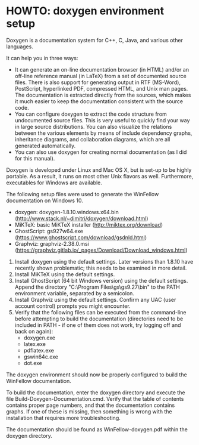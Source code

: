 HOWTO: doxygen environment setup
================================

Doxygen is a documentation system for C++, C, Java, and various other languages.

It can help you in three ways:

- It can generate an on-line documentation browser (in HTML) and/or an off-line reference manual (in LaTeX) from a set of documented source files. There is also support for generating output in RTF (MS-Word), PostScript, hyperlinked PDF, compressed HTML, and Unix man pages. The documentation is extracted directly from the sources, which makes it much easier to keep the documentation consistent with the source code.  
- You can configure doxygen to extract the code structure from undocumented source files. This is very useful to quickly find your way in large source distributions. You can also visualize the relations between the various elements by means of include dependency graphs, inheritance diagrams, and collaboration diagrams, which are all generated automatically.
- You can also use doxygen for creating normal documentation (as I did for this manual).

Doxygen is developed under Linux and Mac OS X, but is set-up to be highly portable. As a result, it runs on most other Unix flavors as well. Furthermore, executables for Windows are available.

The following setup files were used to generate the WinFellow documentation on Windows 10.

- doxygen: doxygen-1.8.10.windows.x64.bin (http://www.stack.nl/~dimitri/doxygen/download.html)
- MiKTeX: basic MiKTeX installer (http://miktex.org/download)
- GhostScript: gs927w64.exe (https://www.ghostscript.com/download/gsdnld.html)
- Graphviz: graphviz-2.38.0.msi (https://graphviz.gitlab.io/_pages/Download/Download_windows.html)

1. Install doxygen using the default settings. Later versions than 1.8.10 have recently shown problematic; this needs to be examined in more detail.
2. Install MiKTeX using the default settings. 
3. Install GhostScript (64 bit Windows version) using the default settings. Append the directory "C:\Program Files\gs\gs9.27\bin" to the PATH environment variable, separated by a semicolon.
4. Install Graphviz using the default settings. Confirm any UAC (user account control) prompts you might encounter.
5. Verify that the following files can be executed from the command-line before attempting to build the documentation (directories need to be included in PATH - if one of them does not work, try logging off and back on again):
   - doxygen.exe
   - latex.exe
   - pdflatex.exe
   - gswin64c.exe
   - dot.exe
   

The doxygen environment should now be properly configured to build the WinFellow documentation.

To build the documentation, enter the doxygen directory and execute the file Build-Doxygen-Documentation.cmd. Verify that the table of contents contains proper page numbers, and that the documentation contains graphs. If one of these is missing, then something is wrong with the installation that requires more troubleshooting.

The documentation should be found as WinFellow-doxygen.pdf within the doxygen directory. 

